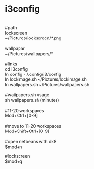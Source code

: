 # i3config
<br />
#path
<br />
lockscreen <br />
~/Pictures/lockscreen/*.png <br />
<br />
wallpapar <br />
~/Pictures/wallpapers/* <br />
<br />
#links<br />
cd i3config<br />
ln config ~/.config/i3/config<br />
ln lockimage.sh ~/Pictures/lockimage.sh <br />
ln wallpapers.sh ~/Pictures/wallpapers.sh <br />
<br />
#wallpapers.sh usage 
<br />
sh wallpapers.sh (minutes) <br />
<br />
#11-20 workspaces <br />
Mod+Ctrl+[0-9]<br /><br />
#move to 11-20 workspaces <br />
Mod+Shift+Ctrl+[0-9]<br />
<br />
#open netbeans with dk8<br />
$mod+n<br />

#lockscreen<br />
$mod+q<br />
